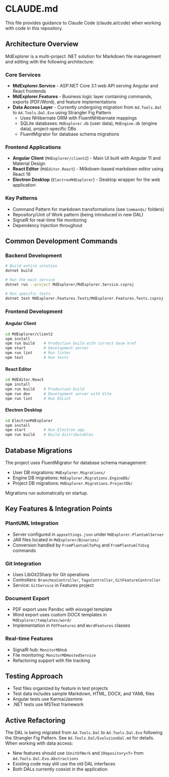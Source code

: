 # CLAUDE.md

This file provides guidance to Claude Code (claude.ai/code) when working with code in this repository.

## Architecture Overview

MdExplorer is a multi-project .NET solution for Markdown file management and editing with the following architecture:

### Core Services
- **MdExplorer.Service** - ASP.NET Core 3.1 web API serving Angular and React frontends
- **MdExplorer.Features** - Business logic layer containing commands, exports (PDF/Word), and feature implementations
- **Data Access Layer** - Currently undergoing migration from `Ad.Tools.Dal` to `Ad.Tools.Dal.Evo` using Strangler Fig Pattern
  - Uses NHibernate ORM with FluentNHibernate mappings
  - SQLite databases: `MdExplorer.db` (user data), `MdEngine.db` (engine data), project-specific DBs
  - FluentMigrator for database schema migrations

### Frontend Applications
- **Angular Client** (`MdExplorer/client2`) - Main UI built with Angular 11 and Material Design
- **React Editor** (`MdEditor.React`) - Milkdown-based markdown editor using React 19
- **Electron Desktop** (`ElectronMdExplorer`) - Desktop wrapper for the web application

### Key Patterns
- Command Pattern for markdown transformations (see `Commands/` folders)
- Repository/Unit of Work pattern (being introduced in new DAL)
- SignalR for real-time file monitoring
- Dependency Injection throughout

## Common Development Commands

### Backend Development
```bash
# Build entire solution
dotnet build

# Run the main service
dotnet run --project MdExplorer/MdExplorer.Service.csproj

# Run specific tests
dotnet test MdExplorer.Features.Tests/MdExplorer.Features.Tests.csproj
```

### Frontend Development

#### Angular Client
```bash
cd MdExplorer/client2
npm install
npm run build    # Production build with correct base href
npm start        # Development server
npm run lint     # Run linter
npm test         # Run tests
```

#### React Editor
```bash
cd MdEditor.React
npm install
npm run build    # Production build
npm run dev      # Development server with Vite
npm run lint     # Run ESLint
```

#### Electron Desktop
```bash
cd ElectronMdExplorer
npm install
npm start        # Run Electron app
npm run build    # Build distributables
```

## Database Migrations

The project uses FluentMigrator for database schema management:
- User DB migrations: `MdExplorer.Migrations/`
- Engine DB migrations: `MdExplorer.Migrations.EngineDb/`
- Project DB migrations: `MdExplorer.Migrations.ProjectDb/`

Migrations run automatically on startup.

## Key Features & Integration Points

### PlantUML Integration
- Server configured in `appsettings.json` under `MdExplorer.PlantumlServer`
- JAR files located in `MdExplorer/Binaries/`
- Conversion handled by `FromPlantumlToPng` and `FromPlantumlToSvg` commands

### Git Integration
- Uses LibGit2Sharp for Git operations
- Controllers: `BranchesController`, `TagsController`, `GitFeatureController`
- Service: `GitService` in Features project

### Document Export
- PDF export uses Pandoc with eisvogel template
- Word export uses custom DOCX templates in `MdExplorer/templates/word/`
- Implementation in `PdfFeatures` and `WordFeatures` classes

### Real-time Features
- SignalR hub: `MonitorMDHub`
- File monitoring: `MonitorMDHostedService`
- Refactoring support with file tracking

## Testing Approach

- Test files organized by feature in test projects
- Test data includes sample Markdown, HTML, DOCX, and YAML files
- Angular tests use Karma/Jasmine
- .NET tests use MSTest framework

## Active Refactoring

The DAL is being migrated from `Ad.Tools.Dal` to `Ad.Tools.Dal.Evo` following the Strangler Fig Pattern. See `Ad.Tools.Dal/EvoluzionDal.md` for details. When working with data access:
- New features should use `IUnitOfWork` and `IRepository<T>` from `Ad.Tools.Dal.Evo.Abstractions`
- Existing code may still use the old DAL interfaces
- Both DALs currently coexist in the application